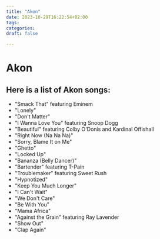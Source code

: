 ```yaml
---
title: "Akon"
date: 2023-10-29T16:22:54+02:00
tags:
categories:
draft: false

---
```

# Akon

## Here is a list of Akon songs:

- "Smack That" featuring Eminem
- "Lonely"
- "Don't Matter"
- "I Wanna Love You" featuring Snoop Dogg
- "Beautiful" featuring Colby O'Donis and Kardinal Offishall
- "Right Now (Na Na Na)"
- "Sorry, Blame It on Me"
- "Ghetto"
- "Locked Up"
- "Bananza (Belly Dancer)"
- "Bartender" featuring T-Pain
- "Troublemaker" featuring Sweet Rush
- "Hypnotized"
- "Keep You Much Longer"
- "I Can't Wait"
- "We Don't Care"
- "Be With You"
- "Mama Africa"
- "Against the Grain" featuring Ray Lavender
- "Show Out"
- "Clap Again"
